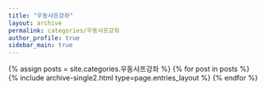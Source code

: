 ```yaml
---
title: "우동샤프강좌"
layout: archive
permalink: categories/우동샤프강좌
author_profile: true
sidebar_main: true
---
```


{% assign posts = site.categories.우동샤프강좌 %}
{% for post in posts %} {% include archive-single2.html type=page.entries_layout %} {% endfor %}